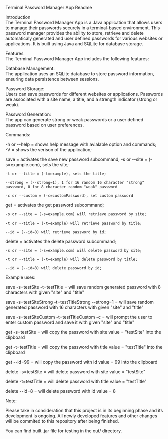 Terminal Password Manager App Readme

Introduction    
The Terminal Password Manager App is a Java application that allows users to manage their passwords securely in a terminal-based environment. This password manager provides the ability to store, retrieve and delete automaticaly generated and user defined passwords for various websites or applications. It is built using Java and SQLite for database storage.

Features  
The Terminal Password Manager App includes the following features:

Database Management:  
The application uses an SQLite database to store password information, ensuring data persistence between sessions.

Password Storage:  
Users can save passwords for different websites or applications. Passwords are associated with a site name, a title, and a strength indicator (strong or weak).

Password Generation:  
The app can generate strong or weak passwords or a user defined password based on user preferences.

Commands:	

-h or --help = shows help message with avialable option and commands;	
-V = shows the verison of the application;	
	
save = activates the save new password subcommand;
	-s or --site = (-s=example.com), sets the site;	
 
	-t or --title = (-t=example), sets the title;	
 
	--strong = (--strong=1), 1 for 16 random 16 character "strong" password, 0 for 8 character random "weak" password	
 
	-c or --custom = (-c=customPassword), set custom password	
 
	
get = activates the get password subcommand;	

	-s or --site = (-s=example.com) will retrieve password by site;	
 
	-t or --title = (-t=example) will retrieve password by title;	
 
	--id = (--id=8) will retrieve password by id;	
 
	
delete = activates the delete password subcommand;	

	-s or --site = (-s=example.com) will delete password by site;	
 
	-t or --title = (-t=example) will delete password by title;	
 
	--id = (--id=8) will delete password by id;	
 
	
Example uses:	

save -s=testSite -t=testTitle = will save random generated password with 8 characters with given "site" and "title"
	
save -s=testSiteStrong -t=testTitleStrong --strong=1 = will save random generated password with 16 characters with given "site" and "title"
	
save -s=testSiteCustom -t=testTitleCustom -c = will prompt the user to enter custom password and save it with given "site" and "title"
	
get -s=testSite = will copy the password with site value = "testSite" into the clipboard
	
get -t=testTitle = will copy the password with title value = "testTitle" into the clipboard
	
get --id=99 = will copy the password with id value = 99 into the clipboard
	
delete -s=testSite = will delete password with site value = "testSite"
	
delete -t=testTitle = will delete password with title value = "testTitle"
	
delete --id=8 = will delete password with id value = 8
	
Note:  

Please take in consideration that this project is in its beginning phase and its development is ongoing. All newly developed features and other changes will be commited to this repository after being finished.
	
You can find built .jar file for testing in the out/ directory.
